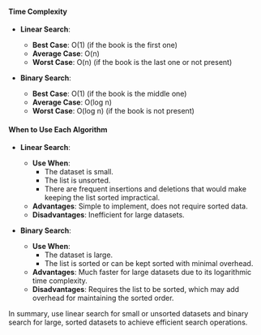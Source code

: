 #### Time Complexity

- **Linear Search**:
  - **Best Case**: O(1) (if the book is the first one)
  - **Average Case**: O(n)
  - **Worst Case**: O(n) (if the book is the last one or not present)

- **Binary Search**:
  - **Best Case**: O(1) (if the book is the middle one)
  - **Average Case**: O(log n)
  - **Worst Case**: O(log n) (if the book is not present)

#### When to Use Each Algorithm

- **Linear Search**:
  - **Use When**: 
    - The dataset is small.
    - The list is unsorted.
    - There are frequent insertions and deletions that would make keeping the list sorted impractical.
  - **Advantages**: Simple to implement, does not require sorted data.
  - **Disadvantages**: Inefficient for large datasets.

- **Binary Search**:
  - **Use When**: 
    - The dataset is large.
    - The list is sorted or can be kept sorted with minimal overhead.
  - **Advantages**: Much faster for large datasets due to its logarithmic time complexity.
  - **Disadvantages**: Requires the list to be sorted, which may add overhead for maintaining the sorted order.

In summary, use linear search for small or unsorted datasets and binary search for large, sorted datasets to achieve efficient search operations.
